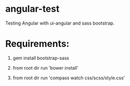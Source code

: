angular-test
============

Testing Angular with ui-angular and sass bootstrap.

Requirements:
=============
1) gem install bootstrap-sass

2) from root dir run 'bower install'

3) from root dir run 'compass watch css/scss/style.css'